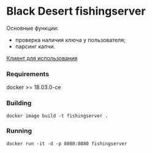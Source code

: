 # Black Desert fishingserver

Основные функции:
- проверка наличия ключа у пользователя;
- парсинг капчи.

[Клиент для использования](https://github.com/Symb1OS/fishing)

### Requirements

docker >= 18.03.0-ce

### Building

```
docker image build -t fishingserver .

```

### Running

```
docker run -it -d -p 8080:8080 fishingserver

```
